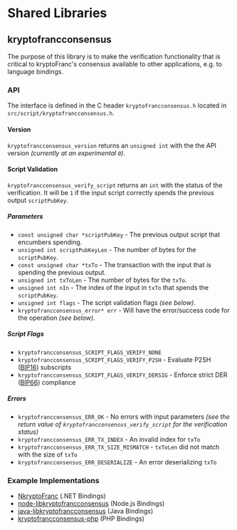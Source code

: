 Shared Libraries
================

## kryptofrancconsensus

The purpose of this library is to make the verification functionality that is critical to kryptoFranc's consensus available to other applications, e.g. to language bindings.

### API

The interface is defined in the C header `kryptofrancconsensus.h` located in  `src/script/kryptofrancconsensus.h`.

#### Version

`kryptofrancconsensus_version` returns an `unsigned int` with the the API version *(currently at an experimental `0`)*.

#### Script Validation

`kryptofrancconsensus_verify_script` returns an `int` with the status of the verification. It will be `1` if the input script correctly spends the previous output `scriptPubKey`.

##### Parameters
- `const unsigned char *scriptPubKey` - The previous output script that encumbers spending.
- `unsigned int scriptPubKeyLen` - The number of bytes for the `scriptPubKey`.
- `const unsigned char *txTo` - The transaction with the input that is spending the previous output.
- `unsigned int txToLen` - The number of bytes for the `txTo`.
- `unsigned int nIn` - The index of the input in `txTo` that spends the `scriptPubKey`.
- `unsigned int flags` - The script validation flags *(see below)*.
- `kryptofrancconsensus_error* err` - Will have the error/success code for the operation *(see below)*.

##### Script Flags
- `kryptofrancconsensus_SCRIPT_FLAGS_VERIFY_NONE`
- `kryptofrancconsensus_SCRIPT_FLAGS_VERIFY_P2SH` - Evaluate P2SH ([BIP16](https://github.com/kryptofranc/bips/blob/master/bip-0016.mediawiki)) subscripts
- `kryptofrancconsensus_SCRIPT_FLAGS_VERIFY_DERSIG` - Enforce strict DER ([BIP66](https://github.com/kryptofranc/bips/blob/master/bip-0066.mediawiki)) compliance

##### Errors
- `kryptofrancconsensus_ERR_OK` - No errors with input parameters *(see the return value of `kryptofrancconsensus_verify_script` for the verification status)*
- `kryptofrancconsensus_ERR_TX_INDEX` - An invalid index for `txTo`
- `kryptofrancconsensus_ERR_TX_SIZE_MISMATCH` - `txToLen` did not match with the size of `txTo`
- `kryptofrancconsensus_ERR_DESERIALIZE` - An error deserializing `txTo`

### Example Implementations
- [NkryptoFranc](https://github.com/NicolasDorier/NkryptoFranc/blob/master/NkryptoFranc/Script.cs#L814) (.NET Bindings)
- [node-libkryptofrancconsensus](https://github.com/bitpay/node-libkryptofrancconsensus) (Node.js Bindings)
- [java-libkryptofrancconsensus](https://github.com/dexX7/java-libkryptofrancconsensus) (Java Bindings)
- [kryptofrancconsensus-php](https://github.com/Bit-Wasp/kryptofrancconsensus-php) (PHP Bindings)
